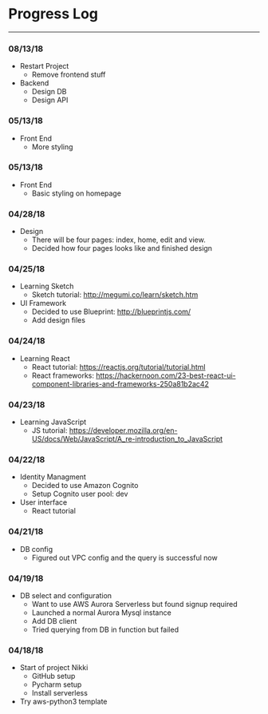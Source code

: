 # Progress Log
---
### 08/13/18
- Restart Project
  - Remove frontend stuff
- Backend 
  - Design DB
  - Design API

### 05/13/18
- Front End
  - More styling

### 05/13/18
- Front End
  - Basic styling on homepage

### 04/28/18
- Design
  - There will be four pages: index, home, edit and view.
  - Decided how four pages looks like and finished design

### 04/25/18
- Learning Sketch
  - Sketch tutorial: http://megumi.co/learn/sketch.htm
- UI Framework
  - Decided to use Blueprint: http://blueprintjs.com/
  - Add design files

### 04/24/18
- Learning React
  - React tutorial: https://reactjs.org/tutorial/tutorial.html
  - React frameworks: https://hackernoon.com/23-best-react-ui-component-libraries-and-frameworks-250a81b2ac42

### 04/23/18
- Learning JavaScript
  - JS tutorial: https://developer.mozilla.org/en-US/docs/Web/JavaScript/A_re-introduction_to_JavaScript

### 04/22/18
- Identity Managment
  - Decided to use Amazon Cognito
  - Setup Cognito user pool: dev
- User interface
  - React tutorial

### 04/21/18
- DB config
  - Figured out VPC config and the query is successful now

### 04/19/18
- DB select and configuration
  - Want to use AWS Aurora Serverless but found signup required
  - Launched a normal Aurora Mysql instance
  - Add DB client
  - Tried querying from DB in function but failed

### 04/18/18
- Start of project Nikki
  - GitHub setup
  - Pycharm setup
  - Install serverless
- Try aws-python3 template
